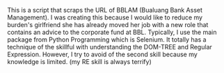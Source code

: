 This is a script that scraps the URL of BBLAM (Bualuang Bank Asset Management).
I was creating this because I would like to reduce my burden's girlfriend she has already moved her job with a new role that contains an advice to the corporate fund at BBL.
Typically, I use the main package from Python Programming which is Selenium. It totally has a technique of the skillful with understanding the DOM-TREE and Regular Expression. 
However, I try to avoid of the second skill because my knowledge is limited. (my RE skill is always terrify)

